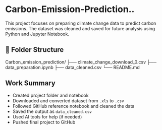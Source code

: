 # Carbon-Emission-Prediction..

This project focuses on preparing climate change data to predict carbon emissions. The dataset was cleaned and saved for future analysis using Python and Jupyter Notebook.

## 📁 Folder Structure
Carbon_emission_prediction/
├── climate_change_download_0.csv
├── data_preparation.ipynb
├── data_cleaned.csv
└── README.md

##  Work Summary

- Created project folder and notebook
- Downloaded and converted dataset from `.xls` to `.csv`
- Followed GitHub reference notebook and cleaned the data
- Saved the output as `data_cleaned.csv`
- Used AI tools for help (if needed)
- Pushed final project to GitHub

